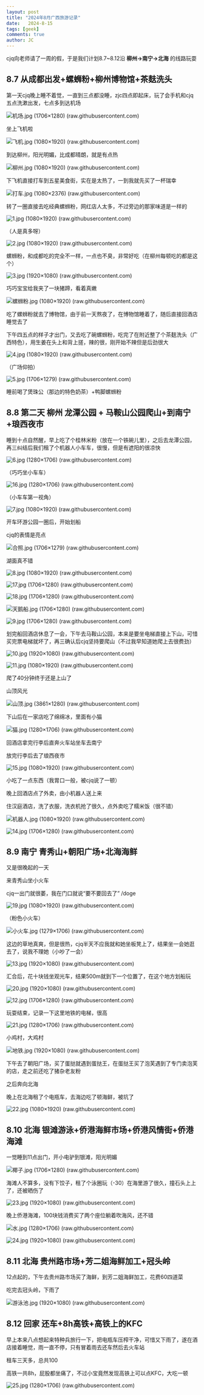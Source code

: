 ```yaml
---
layout: post
title: "2024年8月广西旅游记录"
date:   2024-8-15
tags: [geek]
comments: true
author: JC
---
```


cjq向老师请了一周的假，于是我们计划8.7~8.12沿 **柳州→南宁→北海** 的线路玩耍

<!-- more -->

## 8.7 从成都出发+螺蛳粉+柳州博物馆+茶麸洗头

第一天cjq晚上睡不着觉，一直到三点都没睡，zjc四点即起床，玩了会手机和cjq五点洗漱出发，七点多到达机场

![机场.jpg (1706×1280) (raw.githubusercontent.com)](https://raw.githubusercontent.com/ez4jc/jcjq/master/images/2024.8/机场.jpg)

坐上飞机啦

![飞机.jpg (1080×1920) (raw.githubusercontent.com)](https://raw.githubusercontent.com/ez4jc/jcjq/master/images/2024.8/飞机.jpg)

到达柳州，阳光明媚，比成都晴朗，就是有点热

![柳州.jpg (1080×1920) (raw.githubusercontent.com)](https://raw.githubusercontent.com/ez4jc/jcjq/master/images/2024.8/柳州.jpg)

下飞机直接打车到五星美食街，实在是太热了，一到我就先买了一杯瑞幸

![打车.jpg (1080×2376) (raw.githubusercontent.com)](https://raw.githubusercontent.com/ez4jc/jcjq/master/images/2024.8/打车.jpg)

转了一圈直接去吃经典螺蛳粉，网红店人太多，不过旁边的那家味道是一样的

![1.jpg (1080×1920) (raw.githubusercontent.com)](https://raw.githubusercontent.com/ez4jc/jcjq/master/images/2024.8/1.jpg)

（人是真多呀）

![2.jpg (1080×1920) (raw.githubusercontent.com)](https://raw.githubusercontent.com/ez4jc/jcjq/master/images/2024.8/2.jpg)

螺蛳粉，和成都吃的完全不一样，一点也不臭，非常好吃（在柳州每顿吃的都是这个）

![3.jpg (1920×1080) (raw.githubusercontent.com)](https://raw.githubusercontent.com/ez4jc/jcjq/master/images/2024.8/3.jpg)

巧巧宝宝给我夹了一块猪蹄，看着真嫩

![螺蛳粉.jpg (1080×1920) (raw.githubusercontent.com)](https://raw.githubusercontent.com/ez4jc/jcjq/master/images/2024.8/螺蛳粉.jpg)

吃了螺蛳粉就去了博物馆，由于前一天熬夜了，在博物馆睡着了，随后直接回酒店睡觉去了

下午四五点的样子才出门，又去吃了碗螺蛳粉，吃完了在附近整了个茶麸洗头（广西特色），用生姜在头上和背上搓，辣的很，刚开始不辣但是后劲很大

![4.jpg (1080×1920) (raw.githubusercontent.com)](https://raw.githubusercontent.com/ez4jc/jcjq/master/images/2024.8/4.jpg)

（广场仰拍）

![5.jpg (1706×1279) (raw.githubusercontent.com)](https://raw.githubusercontent.com/ez4jc/jcjq/master/images/2024.8/5.jpg)

睡前喝了煲珠公（那边的特色奶茶）+鸭脚螺蛳粉

## 8.8 第二天 柳州  龙潭公园 + 马鞍山公园爬山+到南宁+琅西夜市

睡到十点自然醒，早上吃了个桂林米粉（放在一个铁碗儿里），之后去龙潭公园，再三纠结后我们租了个机器人小车车，很慢，但是有遮阳的很凉快

![6.jpg (1280×1706) (raw.githubusercontent.com)](https://raw.githubusercontent.com/ez4jc/jcjq/master/images/2024.8/6.jpg)

（巧巧坐小车车）

![16.jpg (1280×1706) (raw.githubusercontent.com)](https://raw.githubusercontent.com/ez4jc/jcjq/master/images/2024.8/16.jpg)

（小车车第一视角）

![7.jpg (1080×1920) (raw.githubusercontent.com)](https://raw.githubusercontent.com/ez4jc/jcjq/master/images/2024.8/7.jpg)

开车环游公园一圈后，开始划船

cjq的表情是亮点

![合照.jpg (1706×1279) (raw.githubusercontent.com)](https://raw.githubusercontent.com/ez4jc/jcjq/master/images/2024.8/合照.jpg)

湖面真不错

![8.jpg (1080×1920) (raw.githubusercontent.com)](https://raw.githubusercontent.com/ez4jc/jcjq/master/images/2024.8/8.jpg)

![17.jpg (1706×1280) (raw.githubusercontent.com)](https://raw.githubusercontent.com/ez4jc/jcjq/master/images/2024.8/17.jpg)

![18.jpg (1706×1280) (raw.githubusercontent.com)](https://raw.githubusercontent.com/ez4jc/jcjq/master/images/2024.8/18.jpg)

![天鹅船.jpg (1706×1280) (raw.githubusercontent.com)](https://raw.githubusercontent.com/ez4jc/jcjq/master/images/2024.8/天鹅船.jpg)

![9.jpg (1706×1280) (raw.githubusercontent.com)](https://raw.githubusercontent.com/ez4jc/jcjq/master/images/2024.8/9.jpg)

划完船回酒店休息了一会，下午去马鞍山公园，本来是要坐电梯直接上下山，可惜买完票电梯就坏了，再三确认后cjq坚持要爬山（不过我早知道她爬上去很费劲）

![10.jpg (1920×1080) (raw.githubusercontent.com)](https://raw.githubusercontent.com/ez4jc/jcjq/master/images/2024.8/10.jpg)

![11.jpg (1080×1920) (raw.githubusercontent.com)](https://raw.githubusercontent.com/ez4jc/jcjq/master/images/2024.8/11.jpg)

爬了40分钟终于还是上山了

山顶风光

![山顶.jpg (3861×1280) (raw.githubusercontent.com)](https://raw.githubusercontent.com/ez4jc/jcjq/master/images/2024.8/山顶.jpg)

下山后在一家店吃了绵绵冰，里面有小猫

![猫.jpg (1280×1706) (raw.githubusercontent.com)](https://raw.githubusercontent.com/ez4jc/jcjq/master/images/2024.8/猫.jpg)

回酒店拿完行李后直奔火车站坐车去南宁

放完行李后去了琅西夜市

![15.jpg (1080×1920) (raw.githubusercontent.com)](https://raw.githubusercontent.com/ez4jc/jcjq/master/images/2024.8/15.jpg)

小吃了一点东西（我胃口一般，被cjq说了一顿）

晚上回酒店点了外卖，由小机器人送上来

住汉庭酒店，洗了衣服，洗衣机抢了很久，点外卖吃了糯米饭（很不错）

![机器人.jpg (1080×1920) (raw.githubusercontent.com)](https://raw.githubusercontent.com/ez4jc/jcjq/master/images/2024.8/机器人.jpg)

![14.jpg (1706×1280) (raw.githubusercontent.com)](https://raw.githubusercontent.com/ez4jc/jcjq/master/images/2024.8/14.jpg)



## 8.9 南宁  青秀山+朝阳广场+北海海鲜

又是很晚起的一天

来青秀山坐小火车

cjq一出门就很萎，我在门口就说“要不要回去了” /doge

![19.jpg (1080×1920) (raw.githubusercontent.com)](https://raw.githubusercontent.com/ez4jc/jcjq/master/images/2024.8/19.jpg)

（粉色小火车）

![小火车.jpg (1279×1706) (raw.githubusercontent.com)](https://raw.githubusercontent.com/ez4jc/jcjq/master/images/2024.8/小火车.jpg)

这边的草地真爽，但是很热，cjq半天不应我就和她坐板凳上了，结果坐一会她逛去了，说我不理她（小吵了一会）

![13.jpg (1920×1080) (raw.githubusercontent.com)](https://raw.githubusercontent.com/ez4jc/jcjq/master/images/2024.8/13.jpg)

汇合后，花十块钱坐观光车，结果500m就到下一个位置了，在这个地方划船玩

![20.jpg (1920×1080) (raw.githubusercontent.com)](https://raw.githubusercontent.com/ez4jc/jcjq/master/images/2024.8/20.jpg)

![12.jpg (1706×1280) (raw.githubusercontent.com)](https://raw.githubusercontent.com/ez4jc/jcjq/master/images/2024.8/12.jpg)

玩耍结束，记录一下这里地铁的电梯，很高

![21.jpg (1280×1706) (raw.githubusercontent.com)](https://raw.githubusercontent.com/ez4jc/jcjq/master/images/2024.8/21.jpg)

小鸡村，大鸡村

![地铁.jpg (1920×1080) (raw.githubusercontent.com)](https://raw.githubusercontent.com/ez4jc/jcjq/master/images/2024.8/地铁.jpg)

下午去了朝阳广场，买了蛋挞就遇到蛋挞王，在蛋挞王买了泡芙遇到了专门卖泡芙的店，走之前还吃了猪杂老友粉

之后奔向北海

晚上在北海租了个电瓶车，去海边吃了顿海鲜，被坑了

![22.jpg (1080×1920) (raw.githubusercontent.com)](https://raw.githubusercontent.com/ez4jc/jcjq/master/images/2024.8/22.jpg)

## 8.10 北海  银滩游泳+侨港海鲜市场+侨港风情街+侨港海滩

一觉睡到11点出门，开小电驴到银滩，阳光明媚

![椰子.jpg (1706×1280) (raw.githubusercontent.com)](https://raw.githubusercontent.com/ez4jc/jcjq/master/images/2024.8/椰子.jpg)

海滩人不算多，没有下饺子，租了个泳圈玩（-30）在海里游了很久，撞石头上上了，还被晒伤了

![23.jpg (1920×1080) (raw.githubusercontent.com)](https://raw.githubusercontent.com/ez4jc/jcjq/master/images/2024.8/23.jpg)

晚上侨港海滩，100块钱消费买了两个座位躺着吹海风，还不错

![水.jpg (1280×1706) (raw.githubusercontent.com)](https://raw.githubusercontent.com/ez4jc/jcjq/master/images/2024.8/水.jpg)

![24.jpg (1920×1080) (raw.githubusercontent.com)](https://raw.githubusercontent.com/ez4jc/jcjq/master/images/2024.8/24.jpg)

## 8.11  北海  贵州路市场+芳二姐海鲜加工+冠头岭

12点起的，下午去贵州路市场买了海鲜，到芳二姐海鲜加工，花费60四道菜

吃完去冠头岭，下雨了

![游泳池.jpg (1920×1080) (raw.githubusercontent.com)](https://raw.githubusercontent.com/ez4jc/jcjq/master/images/2024.8/游泳池.jpg)



## 8.12 回家  还车+8h高铁+高铁上的KFC

早上本来八点想起来特种兵旅行一下，把电瓶车压榨干净，可惜又下雨了，遂在酒店接着睡觉，雨一直不停，只有冒着雨去还车然后去火车站

租车三天多，总共100

高铁一共8h，屁股都坐痛了，不过小宝竟然发现高铁上可以点KFC，大吃一顿

![25.jpg (1280×1706) (raw.githubusercontent.com)](https://raw.githubusercontent.com/ez4jc/jcjq/master/images/2024.8/25.jpg)
